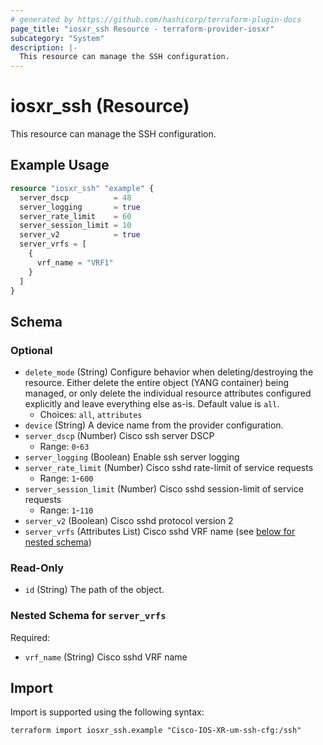 ```yaml
---
# generated by https://github.com/hashicorp/terraform-plugin-docs
page_title: "iosxr_ssh Resource - terraform-provider-iosxr"
subcategory: "System"
description: |-
  This resource can manage the SSH configuration.
---
```


# iosxr_ssh (Resource)

This resource can manage the SSH configuration.

## Example Usage

```terraform
resource "iosxr_ssh" "example" {
  server_dscp          = 48
  server_logging       = true
  server_rate_limit    = 60
  server_session_limit = 10
  server_v2            = true
  server_vrfs = [
    {
      vrf_name = "VRF1"
    }
  ]
}
```

<!-- schema generated by tfplugindocs -->
## Schema

### Optional

- `delete_mode` (String) Configure behavior when deleting/destroying the resource. Either delete the entire object (YANG container) being managed, or only delete the individual resource attributes configured explicitly and leave everything else as-is. Default value is `all`.
  - Choices: `all`, `attributes`
- `device` (String) A device name from the provider configuration.
- `server_dscp` (Number) Cisco ssh server DSCP
  - Range: `0`-`63`
- `server_logging` (Boolean) Enable ssh server logging
- `server_rate_limit` (Number) Cisco sshd rate-limit of service requests
  - Range: `1`-`600`
- `server_session_limit` (Number) Cisco sshd session-limit of service requests
  - Range: `1`-`110`
- `server_v2` (Boolean) Cisco sshd protocol version 2
- `server_vrfs` (Attributes List) Cisco sshd VRF name (see [below for nested schema](#nestedatt--server_vrfs))

### Read-Only

- `id` (String) The path of the object.

<a id="nestedatt--server_vrfs"></a>
### Nested Schema for `server_vrfs`

Required:

- `vrf_name` (String) Cisco sshd VRF name

## Import

Import is supported using the following syntax:

```shell
terraform import iosxr_ssh.example "Cisco-IOS-XR-um-ssh-cfg:/ssh"
```
